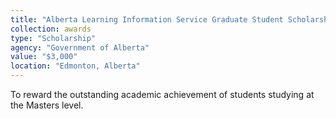 ```yaml
---
title: "Alberta Learning Information Service Graduate Student Scholarship"
collection: awards
type: "Scholarship"
agency: "Government of Alberta"
value: "$3,000"
location: "Edmonton, Alberta"
---
```

To reward the outstanding academic achievement of students studying at the Masters level.